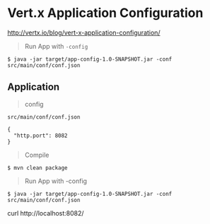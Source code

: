 # Vert.x Application Configuration

http://vertx.io/blog/vert-x-application-configuration/

> Run App with `-config`

```
$ java -jar target/app-config-1.0-SNAPSHOT.jar -conf src/main/conf/conf.json
```

## Application

> config

`src/main/conf/conf.json`

```
{
  "http.port": 8082
}
```

> Compile

```
$ mvn clean package
```

> Run App with -config

```
$ java -jar target/app-config-1.0-SNAPSHOT.jar -conf src/main/conf/conf.json
```

curl http://localhost:8082/

